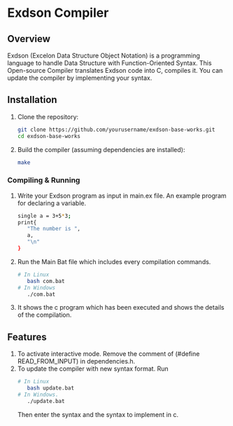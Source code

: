 # Exdson Compiler

## Overview
Exdson (Excelon Data Structure Object Notation) is a programming language to handle Data Structure with Function-Oriented Syntax. This Open-source Compiler translates Exdson code into C, compiles it. You can update the compiler by implementing your syntax.

## Installation
1. Clone the repository:
   ```sh
   git clone https://github.com/yourusername/exdson-base-works.git
   cd exdson-base-works
   ```
2. Build the compiler (assuming dependencies are installed):
   ```sh
   make
   ```

### Compiling & Running
1. Write your Exdson program as input in main.ex file.
   An example program for declaring a variable.
   ```sh
   single a = 3+5*3;
   print{
      "The number is ",
      a,
      "\n"
   }
   ```

2. Run the Main Bat file which includes every compilation commands.
   ```sh
   # In Linux
      bash com.bat
   # In Windows
      ./com.bat
   ```
3. It shows the c program which has been executed and shows the details of the compilation.


## Features
1. To activate interactive mode. Remove the comment of (#define READ_FROM_INPUT) in dependencies.h.
2. To update the compiler with new syntax format. Run
   ```sh
   # In Linux
      bash update.bat
   # In Windows.
      ./update.bat
   ```
   Then enter the syntax and the syntax to implement in c.

